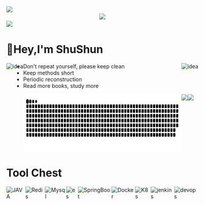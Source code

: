 

<img src="https://i.imgur.com/waxVImv.png"/>
<div align="center">
   <img  src="https://github-readme-activity-graph.vercel.app/graph?username=GEKSS5289&theme=github-compact" />
</div>
<img src="https://i.imgur.com/waxVImv.png"/>


# 👏Hey,I'm ShuShun

<img  height="120" src="https://github.com/GEKSS5289/GEKSS5289/assets/38618059/432ee06b-ea5c-4e3f-92ae-7121233fff73" alt="idea" title="idea" align="left"/> 
<img  height="100" src="https://github.com/GEKSS5289/GEKSS5289/assets/38618059/9cdaa98f-e6eb-4f8e-b79b-8933e9bee75c" alt="idea" title="idea" align="right"/> 

- Don't repeat yourself, please keep clean
- Keep methods short
- Periodic reconstruction
- Read more books, study more



  
<div style="display:flex;justify-content: space-between">
<img  src="https://github.com/1999AZZAR/1999AZZAR/blob/main/resources/img/grid-snake.svg" alt="snake" />
<img  src="https://github-readme-stats.vercel.app/api?username=GEKSS5289&show_icons=true&theme=flat" height="150"/>
<img  src="https://streak-stats.demolab.com?user=GEKSS5289&theme=default&locale=zh_Hans&date_format=%5BY.%5Dn.j" height="150" />
</div>






# Tool Chest

<div style="display:flex">
<img  height="50" src="https://github.com/GEKSS5289/GEKSS5289/assets/38618059/5bd4af9c-75e5-4dca-855d-047a940a147b" alt="JAVA" title="JAVA">
<img  height="50" src="https://github.com/GEKSS5289/GEKSS5289/assets/38618059/8d394873-8666-4bac-aeca-0ba73d88eef4" alt="Redis" title="Redis">
<img  height="50" src="https://github.com/GEKSS5289/GEKSS5289/assets/38618059/c124d02c-e723-4096-a2fd-c859b24436ff" alt="Mysql" title="Mysql">
<img  height="50" src="https://github.com/GEKSS5289/GEKSS5289/assets/38618059/22ab4123-6164-4b65-9a9c-ad96e3c83c58" alt="es" title="es">
<img  height="50" src="https://github.com/GEKSS5289/GEKSS5289/assets/38618059/c76b0be7-4127-4d84-bd26-6dcdd43318f5" alt="SpringBoot" title="SpringBoot">
<img  height="50" src="https://github.com/GEKSS5289/GEKSS5289/assets/38618059/b9d4e123-5eb0-42de-803b-ccb89b355678" alt="Docker" title="Docker">
<img  height="50" src="https://github.com/GEKSS5289/GEKSS5289/assets/38618059/60731e5e-dfc6-47ca-87d9-cdca1bd22756" alt="K8s" title="k8s">
<img  height="50" src="https://github.com/GEKSS5289/GEKSS5289/assets/38618059/341df2a4-6184-4aa6-9b6c-aef626dcf7aa" alt="jenkins" title="jenkins">
<img  height="50" src="https://github.com/GEKSS5289/GEKSS5289/assets/38618059/23746ba5-68fc-4836-a98d-7991b22e20cd" alt="devops" title="devops">



</div>

